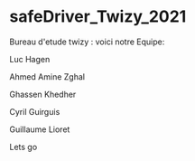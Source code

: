 # safeDriver_Twizy_2021

Bureau d'etude twizy : voici notre Equipe:

Luc Hagen

Ahmed Amine Zghal

Ghassen Khedher

Cyril Guirguis

Guillaume Lioret


Lets go
